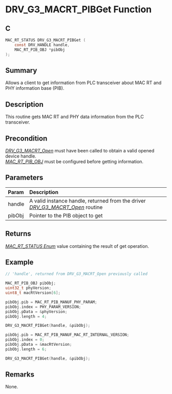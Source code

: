 # DRV_G3_MACRT_PIBGet Function

## C

```c
MAC_RT_STATUS DRV_G3_MACRT_PIBGet (
    const DRV_HANDLE handle,
    MAC_RT_PIB_OBJ *pibObj
);
```

## Summary

Allows a client to get information from PLC transceiver about MAC RT and PHY information base (PIB).

## Description

This routine gets MAC RT and PHY data information from the PLC transceiver.

## Precondition

[*DRV_G3_MACRT_Open*](GUID-CFC0A3D7-6B3D-4D47-A061-7314346BFFCF.html) must have been called to obtain a valid opened device handle.   
[*MAC_RT_PIB_OBJ*](GUID-83EBAE84-CC25-4C58-9377-5B2D633E951D.html) must be configured before getting information.

## Parameters

| Param | Description |
|:----- |:----------- |
| handle | A valid instance handle, returned from the driver [*DRV_G3_MACRT_Open*](GUID-CFC0A3D7-6B3D-4D47-A061-7314346BFFCF.html) routine |
| pibObj | Pointer to the PIB object to get |

## Returns

[*MAC_RT_STATUS Enum*](GUID-F2925ACF-B9D7-43CC-830D-549364A186D6.html) value containing the result of get operation.

## Example

```c
// 'handle', returned from DRV_G3_MACRT_Open previously called

MAC_RT_PIB_OBJ pibObj;
uint32_t phyVersion;
uint8_t macRtVersion[6];

pibObj.pib = MAC_RT_PIB_MANUF_PHY_PARAM;
pibObj.index = PHY_PARAM_VERSION;
pibObj.pData = &phyVersion;
pibObj.length = 4;

DRV_G3_MACRT_PIBGet(handle, &pibObj);

pibObj.pib = MAC_RT_PIB_MANUF_MAC_RT_INTERNAL_VERSION;
pibObj.index = 0;
pibObj.pData = &macRtVersion;
pibObj.length = 6;

DRV_G3_MACRT_PIBGet(handle, &pibObj);
```

## Remarks

None.

